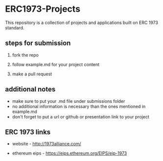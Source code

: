 # ERC1973-Projects

This repository is a collection of projects and applications built on ERC 1973 standard. 

## steps for submission 

1. fork the repo

2. follow example.md for your project content 

3. make a pull request 

## additional notes 

* make sure to put your .md file under submissions folder 
* no additional information is necessary than the ones mentioned in example.md
* don't forget to put a url or github or presentation link to your project 

## ERC 1973 links

* website -  http://1973alliance.com/

* ethereum eips - https://eips.ethereum.org/EIPS/eip-1973